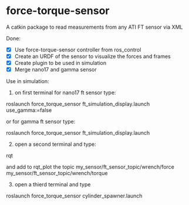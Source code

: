 force-torque-sensor
===================

A catkin package to read measurements from any ATI FT sensor via XML

Done:
 - [x] Use force-torque-sensor controller from ros_control
 - [x] Create an URDF of the sensor to visualize the forces and frames
 - [x] Create plugin to be used in simulation
 - [x] Merge nano17 and gamma sensor 

Use in simulation:

1) on first terminal for nano17 ft sensor type:

roslaunch force_torque_sensor ft_simulation_display.launch use_gamma:=false 

or for gamma ft sensor type:

roslaunch force_torque_sensor ft_simulation_display.launch 


2) open a second terminal and type:

rqt

and add to rqt_plot the topic my_sensor/ft_sensor_topic/wrench/force my_sensor/ft_sensor_topic/wrench/torque

3) open a thierd terminal and type

roslaunch force_torque_sensor cylinder_spawner.launch